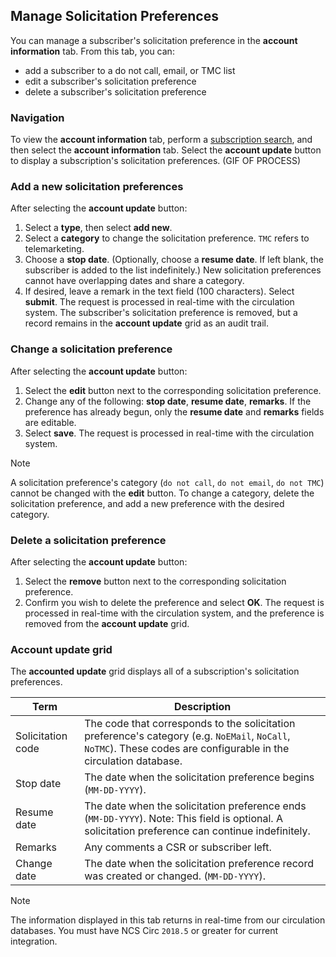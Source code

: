 ## Manage Solicitation Preferences

You can manage a subscriber's solicitation preference in the **account information** tab. From this tab, you can:

- add a subscriber to a do not call, email, or TMC list
- edit a subscriber's solicitation preference
- delete a subscriber's solicitation preference

### Navigation

To view the **account information** tab, perform a [subscription search](www.example.com), and then select the **account information** tab. Select the **account update** button to display a subscription's solicitation preferences.
(GIF OF PROCESS)

### Add a new solicitation preferences

After selecting the **account update** button:

1. Select a **type**, then select **add new**.
2. Select a **category** to change the solicitation preference. `TMC` refers to telemarketing.
3. Choose a **stop date**. (Optionally, choose a **resume date**. If left blank, the subscriber is added to the list indefinitely.) New solicitation preferences cannot have overlapping dates and share a category.
4. If desired, leave a remark in the text field (100 characters). Select **submit**. The request is processed in real-time with the circulation system. The subscriber's solicitation preference is removed, but a record remains in the **account update** grid as an audit trail.

### Change a solicitation preference

After selecting the **account update** button:

1. Select the **edit** button next to the corresponding solicitation preference.
2. Change any of the following: **stop date**, **resume date**, **remarks**. If the preference has already begun, only the **resume date** and **remarks** fields are editable.
3. Select **save**. The request is processed in real-time with the circulation system.

> [!Note]
> A solicitation preference's category (`do not call`, `do not email`, `do not TMC`) cannot be changed with the **edit** button. To change a category, delete the solicitation preference, and add a new preference with the desired category.

### Delete a solicitation preference

After selecting the **account update** button:

1. Select the **remove** button next to the corresponding solicitation preference.
2. Confirm you wish to delete the preference and select **OK**. The request is processed in real-time with the circulation system, and the preference is removed from the **account update** grid.


### Account update grid

The **accounted update** grid displays all of a subscription's solicitation preferences. 

| Term | Description |
|-|-|
| Solicitation code | The code that corresponds to the solicitation preference's category (e.g. `NoEMail`, `NoCall`, `NoTMC`). These codes are configurable in the circulation database. |
| Stop date | The date when the solicitation preference begins (`MM-DD-YYYY`). |
| Resume date | The date when the solicitation preference ends (`MM-DD-YYYY`). Note: This field is optional. A solicitation preference can continue indefinitely. |
| Remarks | Any comments a CSR or subscriber left. |
| Change date | The date when the solicitation preference record was created or changed. (`MM-DD-YYYY`). |

> [!NOTE]
> The information displayed in this tab returns in real-time from our circulation databases.
> You must have NCS Circ `2018.5` or greater for current integration.
